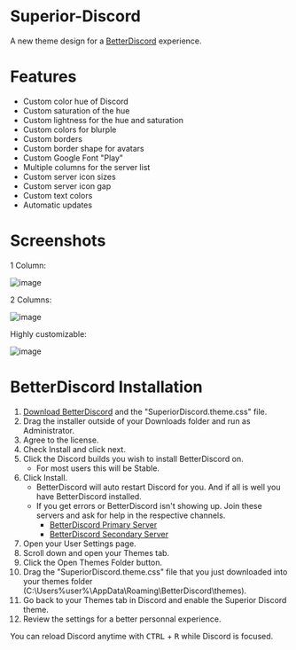 # Superior-Discord
A new theme design for a [BetterDiscord](https://betterdiscord.app/) experience.


# Features


- Custom color hue of Discord
- Custom saturation of the hue
- Custom lightness for the hue and saturation
- Custom colors for blurple
- Custom borders
- Custom border shape for avatars
- Custom Google Font "Play"
- Multiple columns for the server list
- Custom server icon sizes
- Custom server icon gap
- Custom text colors
- Automatic updates


# Screenshots


1 Column:

![image](https://user-images.githubusercontent.com/62240722/135312746-3d535af3-4a50-4d3c-902d-56a811f0f35d.png)


2 Columns:

![image](https://user-images.githubusercontent.com/62240722/135311323-f14244b0-d261-4935-bfdd-7e0b0717805d.png)


Highly customizable:

![image](https://user-images.githubusercontent.com/62240722/135312974-c70d9ad3-d04a-4ffe-83b6-a9ee367abed7.png)




# BetterDiscord Installation

1. [Download BetterDiscord](https://betterdiscord.app/) and the "SuperiorDiscord.theme.css" file.
2. Drag the installer outside of your Downloads folder and run as Administrator.
3. Agree to the license.
4. Check Install and click next.
5. Click the Discord builds you wish to install BetterDiscord on.
	- For most users this will be Stable.
6. Click Install.
	- BetterDiscord will auto restart Discord for you. And if all is well you have BetterDiscord installed.
	- If you get errors or BetterDiscord isn't showing up. Join these servers and ask for help in the respective channels.
		- [BetterDiscord Primary Server](https://discord.gg/0Tmfo5ZbORCRqbAd)
		- [BetterDiscord Secondary Server](https://discord.gg/2HScm8j)
7. Open your User Settings page.
8. Scroll down and open your Themes tab.
9. Click the Open Themes Folder button.
10. Drag the "SuperiorDiscord.theme.css" file that you just downloaded into your themes folder (C:\Users\%user%\AppData\Roaming\BetterDiscord\themes).
11. Go back to your Themes tab in Discord and enable the Superior Discord theme.
12. Review the settings for a better personnal experience.

You can reload Discord anytime with <kbd>CTRL</kbd> + <kbd>R</kbd> while Discord is focused.
